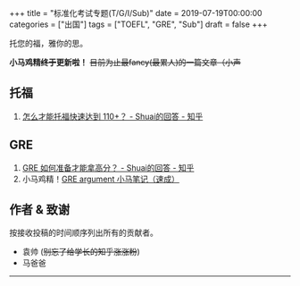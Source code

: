 +++
title = "标准化考试专题(T/G/I/Sub)"
date = 2019-07-19T00:00:00
categories = ["出国"]
tags = ["TOEFL", "GRE", "Sub"]
draft = false
+++

托您的福，雅你的思。

**小马鸡精~~终于~~更新啦！** ~~目前为止最fancy(最累人)的一篇文章（小声~~

<!--more-->

## 托福

1. [怎么才能托福快速达到 110+？ - Shuai的回答 - 知乎](https://www.zhihu.com/question/22990672/answer/294672683)

## GRE

1. [GRE 如何准备才能拿高分？ - Shuai的回答 - 知乎](https://www.zhihu.com/question/19701271/answer/295821318)
2. 小马鸡精！[GRE argument 小马笔记（速成）](/blog/innerlinks/xiaoma/)

## 作者 & 致谢

按接收投稿的时间顺序列出所有的贡献者。

- 袁帅 (~~别忘了给学长的知乎涨涨粉~~)
- 马爸爸

---
